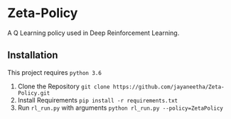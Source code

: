 # Zeta-Policy
A Q Learning policy used in Deep Reinforcement Learning. 

## Installation 
This project requires `python 3.6`

1. Clone the Repository 
`git clone https://github.com/jayaneetha/Zeta-Policy.git`
2. Install Requirements
`pip install -r requirements.txt`
3. Run `rl_run.py` with arguments
`python rl_run.py --policy=ZetaPolicy`

